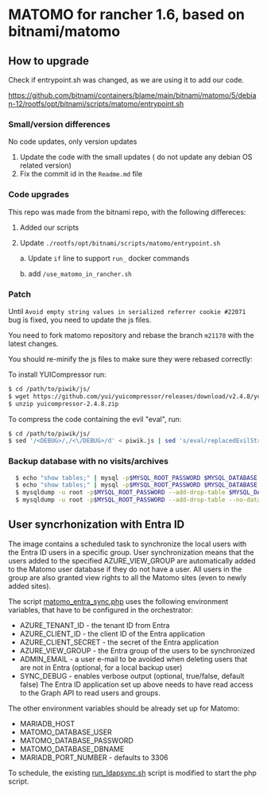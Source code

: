 
# MATOMO for rancher 1.6, based on bitnami/matomo



## How to upgrade

Check if entrypoint.sh was changed, as we are using it to add our code.

https://github.com/bitnami/containers/blame/main/bitnami/matomo/5/debian-12/rootfs/opt/bitnami/scripts/matomo/entrypoint.sh


### Small/version differences

No code updates, only version updates

1. Update the code with the small updates ( do not update any debian OS related version)
2. Fix the commit id in the `Readme.md` file

### Code upgrades

This repo was made from the bitnami repo, with the following differeces:

1. Added our scripts 

2. Update `./rootfs/opt/bitnami/scripts/matomo/entrypoint.sh`

    a. Update `if` line to support `run_` docker commands
    
    b. add `/use_matomo_in_rancher.sh`




### Patch

Until ` Avoid empty string values in serialized referrer cookie #22071 ` bug is fixed, you need to update the js files.

You need to fork matomo repository and rebase the branch `m21170` with the latest changes.

You should re-minify the js files to make sure they were rebased correctly:


  To install YUICompressor run:
 
  ```bash
  $ cd /path/to/piwik/js/
  $ wget https://github.com/yui/yuicompressor/releases/download/v2.4.8/yuicompressor-2.4.8.zip
  $ unzip yuicompressor-2.4.8.zip
  ```

  To compress the code containing the evil "eval", run:

  ```bash
  $ cd /path/to/piwik/js/
  $ sed '/<DEBUG>/,/<\/DEBUG>/d' < piwik.js | sed 's/eval/replacedEvilString/' | java -jar yuicompressor-2.4.8.jar --type js --line-break 1000 | sed 's/replacedEvilString/eval/' | sed 's/^[/][*]/\/*!/' > piwik.min.js && cp piwik.min.js ../piwik.js && cp piwik.min.js ../matomo.js
  ```

### Backup database with no visits/archives

  ```bash
    $ echo "show tables;" | mysql -p$MYSQL_ROOT_PASSWORD $MYSQL_DATABASE | grep -v ^matomo_log_ | grep -v ^matomo_archive_ | grep -v ^Tables_in_eea | tr '\n' ' ' >  /var/lib/mysql/tablelist.txt
    $ echo "show tables;" | mysql -p$MYSQL_ROOT_PASSWORD $MYSQL_DATABASE | grep -E '^matomo_log_|^matomo_archive_' | grep -v ^Tables_in_eea | tr '\n' ' ' >  /var/lib/mysql/tablelist-data.txt
    $ mysqldump -u root -p$MYSQL_ROOT_PASSWORD --add-drop-table $MYSQL_DATABASE $(cat /var/lib/mysql/tablelist.txt) > /var/lib/mysql/backup_$(date '+%F').sql
    $ mysqldump -u root -p$MYSQL_ROOT_PASSWORD --add-drop-table --no-data  $MYSQL_DATABASE $(cat /var/lib/mysql/tablelist-data.txt)  >> /var/lib/mysql/backup_$(date '+%F').sql

  ```

## User syncrhonization with Entra ID

The image contains a scheduled task to synchronize the local users with the Entra ID users in a specific group.
User synchronization means that the users added to the specified AZURE_VIEW_GROUP are automatically added to the Matomo user database if they do not have a user. All users in the group are also granted view rights to all the Matomo sites (even to newly added sites).

The script [matomo_entra_sync.php](matomo_entra_sync.php) uses the following environment variables, that have to be configured in the orchestrator:

* AZURE_TENANT_ID - the tenant ID from Entra
* AZURE_CLIENT_ID - the client ID of the Entra application
* AZURE_CLIENT_SECRET - the secret of the Entra application
* AZURE_VIEW_GROUP - the Entra group of the users to be synchronized
* ADMIN_EMAIL - a user e-mail to be avoided when deleting users that are not in Entra (optional, for a local backup user)
* SYNC_DEBUG - enables verbose output (optional, true/false, default false)
The Entra ID application set up above needs to have read access to the Graph API to read users and groups.  

The other environment variables should be already set up for Matomo:
* MARIADB_HOST
* MATOMO_DATABASE_USER
* MATOMO_DATABASE_PASSWORD
* MATOMO_DATABASE_DBNAME
* MARIADB_PORT_NUMBER - defaults to 3306

To schedule, the existing [run_ldapsync.sh](run_ldapsync.sh) script is modified to start the php script.
